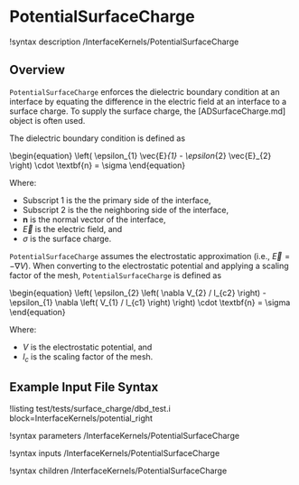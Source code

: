# PotentialSurfaceCharge

!syntax description /InterfaceKernels/PotentialSurfaceCharge

## Overview

`PotentialSurfaceCharge` enforces the dielectric boundary condition at an interface by equating the difference in the electric field at an interface to a surface charge. To supply the surface charge, the [ADSurfaceCharge.md] object is often used.

The dielectric boundary condition is defined as

\begin{equation}
\left( \epsilon_{1} \vec{E}_{1} - \epsilon_{2} \vec{E}_{2} \right) \cdot \textbf{n} = \sigma
\end{equation}

Where:

- Subscript $1$ is the the primary side of the interface,
- Subscript $2$ is the the neighboring side of the interface,
- $\textbf{n}$ is the normal vector of the interface,
- $\vec{E}$ is the electric field, and
- $\sigma$ is the surface charge.

`PotentialSurfaceCharge` assumes the electrostatic approximation (i.e., $\vec{E} = -\nabla V$). When converting to the electrostatic potential and applying a scaling factor of the mesh, `PotentialSurfaceCharge` is defined as

\begin{equation}
\left( \epsilon_{2} \left( \nabla V_{2} / l_{c2} \right) -  \epsilon_{1} \nabla \left( V_{1} / l_{c1} \right) \right) \cdot \textbf{n} = \sigma
\end{equation}

Where:

- $V$ is the electrostatic potential, and
- $l_{c}$ is the scaling factor of the mesh.

## Example Input File Syntax

!listing test/tests/surface_charge/dbd_test.i block=InterfaceKernels/potential_right

!syntax parameters /InterfaceKernels/PotentialSurfaceCharge

!syntax inputs /InterfaceKernels/PotentialSurfaceCharge

!syntax children /InterfaceKernels/PotentialSurfaceCharge
